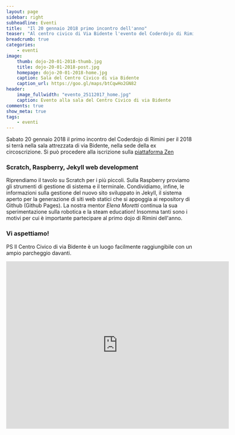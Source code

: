 ```yaml
---
layout: page
sidebar: right
subheadline: Eventi
title:  "Il 20 gennaio 2018 primo incontro dell'anno"
teaser: "Al centro civico di Via Bidente l'evento del Coderdojo di Rimini che inaugura il nuovo anno"
breadcrumb: true
categories:
    - eventi
image:
    thumb: dojo-20-01-2018-thumb.jpg
    title: dojo-20-01-2018-post.jpg
    homepage: dojo-20-01-2018-home.jpg
    caption: Sala del Centro Civico di via Bidente
    caption_url: https://goo.gl/maps/btCqwHo2GN82
header:
    image_fullwidth: "evento_25112017_home.jpg"
    caption: Evento alla sala del Centro Civico di via Bidente
comments: true
show_meta: true
tags:
    - eventi
---
```

Sabato 20 gennaio 2018 il primo incontro del Coderdojo di Rimini per il 2018 si terrà nella sala attrezzata di via Bidente, nella sede della ex circoscrizione. Si può procedere alla iscrizione sulla [piattaforma Zen](https://zen.coderdojo.com/dojo/3148c898-d114-43f8-98de-e02bf0e167f3/event/524f9940-6a89-4653-b1f0-534a25664538)

<!--more-->
### Scratch, Raspberry, Jekyll web development
Riprendiamo il tavolo su Scratch per i più piccoli.
Sulla Raspberry proviamo gli strumenti di gestione di sistema e il terminale.
Condividiamo, infine, le informazioni sulla gestione del nuovo sito sviluppato in Jekyll, il sistema aperto per la generazione di siti web statici che si appoggia ai repository di Github (Github Pages).
La nostra mentor *Elena Moretti* continua la sua sperimentazione sulla robotica e la steam education!
Insomma tanti sono i motivi per cui è importante partecipare al primo dojo di Rimini dell'anno.

### Vi aspettiamo!

PS
Il Centro Civico di via Bidente è un luogo facilmente raggiungibile con un ampio parcheggio davanti.
<iframe src="https://www.google.com/maps/embed?pb=!1m18!1m12!1m3!1d1434.1160528308324!2d12.573894958136409!3d44.03726059477753!2m3!1f0!2f0!3f0!3m2!1i1024!2i768!4f13.1!3m3!1m2!1s0x132cc256198b3bfb%3A0xe26c0111b4a6ecb9!2sVia+Bidente%2C+1%2Fi%2C+47924+Rimini+RN!5e0!3m2!1sit!2sit!4v1512164087678" width="600" height="450" frameborder="0" style="border:0" allowfullscreen></iframe>
